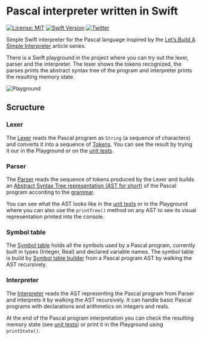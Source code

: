 # Pascal interpreter written in Swift
[![License: MIT](https://img.shields.io/badge/License-MIT-yellow.svg)](https://opensource.org/licenses/MIT)
[![Swift Version](https://img.shields.io/badge/Swift-4-F16D39.svg?style=flat)](https://developer.apple.com/swift)
[![Twitter](https://img.shields.io/badge/twitter-@igorkulman-blue.svg)](http://twitter.com/igorkulman)

Simple Swift interpreter for the Pascal language inspired by the [Let’s Build A Simple Interpreter](https://ruslanspivak.com/lsbasi-part1/) article series.

There is a Swift playground in the project where you can try out the lexer, parser and the interpreter. The lexer shows the tokens recognized, the parses prints the abstract syntax tree of the program and interpreter prints the resulting memory state.

![Playground](https://github.com/igorkulman/SwiftPascalInterpreter/raw/master/playground.png)

## Scructure

### Lexer

The [Lexer](https://github.com/igorkulman/SwiftPascalInterpreter/blob/master/SwiftPascalInterpreter/SwiftPascalInterpreter/Lexer/Lexer.swift) reads the Pascal program as `String` (a sequence of characters) and converts it into a sequence of [Tokens](https://github.com/igorkulman/SwiftPascalInterpreter/blob/master/SwiftPascalInterpreter/SwiftPascalInterpreter/Lexer/Token.swift). You can see the result by trying it our in the Playground or on the [unit tests](https://github.com/igorkulman/SwiftPascalInterpreter/blob/master/SwiftPascalInterpreter/SwiftPascalInterpreterTests/LexerTests.swift).

### Parser

The [Parser](https://github.com/igorkulman/SwiftPascalInterpreter/blob/master/SwiftPascalInterpreter/SwiftPascalInterpreter/Parser/Parser.swift) reads the sequence of tokens produced by the Lexer and builds an [Abstract Syntax Tree representation (AST for short)](https://github.com/igorkulman/SwiftPascalInterpreter/blob/master/SwiftPascalInterpreter/SwiftPascalInterpreter/Parser/AST.swift) of the Pascal program according to the [grammar](https://github.com/igorkulman/SwiftPascalInterpreter/blob/master/grammar.md). 

You can see what the AST looks like in the [unit tests](https://github.com/igorkulman/SwiftPascalInterpreter/blob/master/SwiftPascalInterpreter/SwiftPascalInterpreterTests/ParserTests.swift) or in the Playground where you can also use the `printTree()` method on any AST to see its visual representation printed into the console.

### Symbol table

The [Symbol table](https://github.com/igorkulman/SwiftPascalInterpreter/blob/symbol-table/SwiftPascalInterpreter/SwiftPascalInterpreter/Symbol%20table/SymbolTable.swift) holds all the symbols used by a Pascal program, currently built in types (Integer, Real) and declared variable names. The symbol table is build by [Symbol table builder](https://github.com/igorkulman/SwiftPascalInterpreter/blob/symbol-table/SwiftPascalInterpreter/SwiftPascalInterpreter/Symbol%20table/SymbolTableBuilder.swift) from a Pascal program AST by walking the AST recursively.

### Interpreter

The [Interpreter](https://github.com/igorkulman/SwiftPascalInterpreter/blob/master/SwiftPascalInterpreter/SwiftPascalInterpreter/Interpreter/Interpreter.swift) reads the AST representing the Pascal program from Parser and interprets it by walking the AST recursively. It can handle basic Pascal programs with declarations and arithmetics on integers and reals. 

At the end of the Pascal program interpretation you can check the resulting memory state (see [unit tests](https://github.com/igorkulman/SwiftPascalInterpreter/blob/master/SwiftPascalInterpreter/SwiftPascalInterpreterTests/InterpreterTests.swift)) or print it in the Playground using `printState()`.
